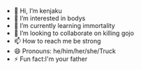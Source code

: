 - 👋 Hi, I’m kenjaku
- 👀 I’m interested in bodys
- 🌱 I’m currently learning immortality
- 💞️ I’m looking to collaborate on killing gojo
- 📫 How to reach me be strong
- 😄 Pronouns: he/him/her/she/Truck
- ⚡ Fun fact:I'm your father

<!---
catiskenjaku/catiskenjaku is a ✨ special ✨ repository because its `README.md` (this file) appears on your GitHub profile.
You can click the Preview link to take a look at your changes.
--->
